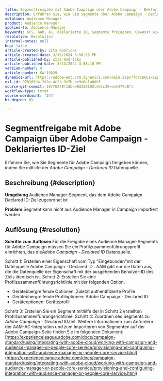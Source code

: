 ```yaml
---
title: Segmentfreigabe mit Adobe Campaign über Adobe Campaign - Deklariertes ID-Ziel
description: Erfahren Sie, wie Sie Segmente über Adobe Campaign - Declared ID-Ziel für Adobe Campaign freigeben.
solution: Audience Manager
product: Audience Manager
applies-to: Audience Manager
keywords: KCS, AAM, AC, deklarierte ID, Segmente freigeben, Gewusst wie, Adobe Audience Manager, Adobe Campaign, Deklariertes ID-Ziel
resolution: Resolution
internal-notes: null
bug: false
article-created-by: Zita Rodricks
article-created-date: 3/13/2024 3:56:58 PM
article-published-by: Zita Rodricks
article-published-date: 3/13/2024 3:58:10 PM
version-number: 4
article-number: KA-19029
dynamics-url: https://adobe-ent.crm.dynamics.com/main.aspx?forceUCI=1&pagetype=entityrecord&etn=knowledgearticle&id=fc071c51-52e1-ee11-904d-6045bd0065b6
exl-id: 978109d4-2d9a-4c2d-9e7b-ce9e0e1a0db5
source-git-commit: 20776248f2dbee0d328102ceb2c39eee1474c8f1
workflow-type: tm+mt
source-wordcount: '244'
ht-degree: 0%

---
```


# Segmentfreigabe mit Adobe Campaign über Adobe Campaign - Deklariertes ID-Ziel


Erfahren Sie, wie Sie Segmente für Adobe Campaign freigeben können, indem Sie mithilfe der *Adobe Campaign - Declared ID* Datenquelle.

## Beschreibung {#description}


<b>Umgebung</b>
Audience Manager-Segment, das dem Adobe Campaign Declared ID-Ziel zugeordnet ist

<b>Problem</b>
Segment kann nicht aus Audience Manager in Campaign importiert werden


## Auflösung {#resolution}


<b>Schritte zum Auflösen</b>
Für die Freigabe eines Audience Manager-Segments für Adobe Campaign müssen Sie ein Profilzusammenführungsprofil einrichten, das die*Adobe Campaign - Declared ID* Datenquelle.

Schritt 1: Erstellen einer Eigenschaft vom Typ &quot;Eingebunden&quot;mit der Datenquelle Adobe Campaign - Declared ID .
AAM gibt nur die Daten aus, die die Datenquelle der Eigenschaft mit der ausgehenden Benutzer-ID des Ziels identisch ist.
Schritt 2: Erstellen Sie eine Profilzusammenführungsrichtlinie mit der folgenden Option.

- Geräteübergreifende Optionen: Zuletzt authentifizierte Profile
- Geräteübergreifende Profiloptionen: Adobe Campaign - Declared ID
- Geräteoptionen: Geräteprofil


Schritt 3: Erstellen Sie ein Segment mithilfe der in Schritt 2 erstellten Profilzusammenführungsrichtlinie.
Schritt 4: Zuordnen des Segments zu *Adobe Campaign - Declared ID*Ziel.
Weitere Informationen zum Anfordern der AAM-AC-Integration und zum Importieren von Segmenten auf der Adobe Campaign-Seite finden Sie im folgenden Dokument: [https://experienceleague.adobe.com/docs/campaign-standard/using/integrating-with-adobe-cloud/working-with-campaign-and-audience-manager-or-people-core-service/provisioning-and-configuring-integration-with-audience-manager-or-people-core-service.html](https://experienceleague.adobe.com/docs/campaign-standard/using/integrating-with-adobe-cloud/working-with-campaign-and-audience-manager-or-people-core-service/provisioning-and-configuring-integration-with-audience-manager-or-people-core-service.html)
